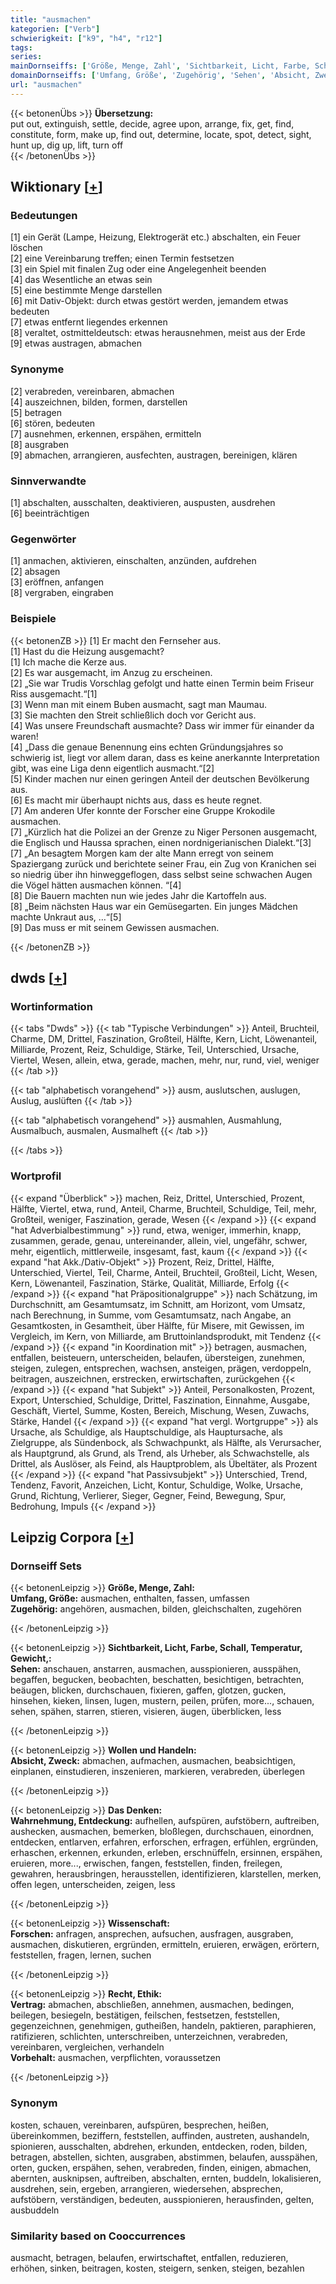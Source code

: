 ```yaml
---
title: "ausmachen"
kategorien: ["Verb"]
schwierigkeit: ["k9", "h4", "r12"]
tags:
series:
mainDornseiffs: ['Größe, Menge, Zahl', 'Sichtbarkeit, Licht, Farbe, Schall, Temperatur, Gewicht,', 'Wollen und Handeln', 'Das Denken', 'Wissenschaft', 'Recht, Ethik']
domainDornseiffs: ['Umfang, Größe', 'Zugehörig', 'Sehen', 'Absicht, Zweck', 'Wahrnehmung, Entdeckung', 'Forschen', 'Vertrag', 'Vorbehalt']
url: "ausmachen"
---
```


{{< betonenÜbs >}}
**Übersetzung:**  
put out, extinguish, settle, decide, agree upon, arrange, fix, get, find, constitute, form, make up, find out, determine, locate, spot, detect, sight, hunt up, dig up, lift, turn  off  
{{< /betonenÜbs >}}

## Wiktionary [[+](https://de.wiktionary.org/wiki/ausmachen)]

### Bedeutungen
[1] ein Gerät (Lampe, Heizung, Elektrogerät etc.) abschalten, ein Feuer löschen  
[2] eine Vereinbarung treffen; einen Termin festsetzen  
[3] ein Spiel mit finalen Zug oder eine Angelegenheit beenden  
[4] das Wesentliche an etwas sein  
[5] eine bestimmte Menge darstellen  
[6] mit Dativ-Objekt: durch etwas gestört werden, jemandem etwas bedeuten  
[7] etwas entfernt liegendes erkennen  
[8] veraltet, ostmitteldeutsch: etwas herausnehmen, meist aus der Erde  
[9] etwas austragen, abmachen  

### Synonyme
[2] verabreden, vereinbaren, abmachen  
[4] auszeichnen, bilden, formen, darstellen  
[5] betragen  
[6] stören, bedeuten  
[7] ausnehmen, erkennen, erspähen, ermitteln  
[8] ausgraben  
[9] abmachen, arrangieren, ausfechten, austragen, bereinigen, klären  

### Sinnverwandte
[1] abschalten, ausschalten, deaktivieren, auspusten, ausdrehen  
[6] beeinträchtigen  

### Gegenwörter
[1] anmachen, aktivieren, einschalten, anzünden, aufdrehen  
[2] absagen  
[3] eröffnen, anfangen  
[8] vergraben, eingraben  

### Beispiele
{{< betonenZB >}}
[1] Er macht den Fernseher aus.  
[1] Hast du die Heizung ausgemacht?  
[1] Ich mache die Kerze aus.  
[2] Es war ausgemacht, im Anzug zu erscheinen.  
[2] „Sie war Trudis Vorschlag gefolgt und hatte einen Termin beim Friseur Riss ausgemacht.“[1]  
[3] Wenn man mit einem Buben ausmacht, sagt man Maumau.  
[3] Sie machten den Streit schließlich doch vor Gericht aus.  
[4] Was unsere Freundschaft ausmachte? Dass wir immer für einander da waren!  
[4] „Dass die genaue Benennung eins echten Gründungsjahres so schwierig ist, liegt vor allem daran, dass es keine anerkannte Interpretation gibt, was eine Liga denn eigentlich ausmacht.“[2]  
[5] Kinder machen nur einen geringen Anteil der deutschen Bevölkerung aus.  
[6] Es macht mir überhaupt nichts aus, dass es heute regnet.  
[7] Am anderen Ufer konnte der Forscher eine Gruppe Krokodile ausmachen.  
[7] „Kürzlich hat die Polizei an der Grenze zu Niger Personen ausgemacht, die Englisch und Haussa sprachen, einen nordnigerianischen Dialekt.“[3]  
[7] „An besagtem Morgen kam der alte Mann erregt von seinem Spaziergang zurück und berichtete seiner Frau, ein Zug von Kranichen sei so niedrig über ihn hinweggeflogen, dass selbst seine schwachen Augen die Vögel hätten ausmachen können. “[4]  
[8] Die Bauern machten nun wie jedes Jahr die Kartoffeln aus.  
[8] „Beim nächsten Haus war ein Gemüsegarten. Ein junges Mädchen machte Unkraut aus, …“[5]  
[9] Das muss er mit seinem Gewissen ausmachen.  

{{< /betonenZB >}}


## dwds [[+](https://www.dwds.de/wb/ausmachen)]

### Wortinformation
{{< tabs "Dwds" >}}
{{< tab "Typische Verbindungen" >}}
Anteil, Bruchteil, Charme, DM, Drittel, Faszination, Großteil, Hälfte, Kern, Licht, Löwenanteil, Milliarde, Prozent, Reiz, Schuldige, Stärke, Teil, Unterschied, Ursache, Viertel, Wesen, allein, etwa, gerade, machen, mehr, nur, rund, viel, weniger
{{< /tab >}}

{{< tab "alphabetisch vorangehend" >}}
ausm, auslutschen, auslugen, Auslug, auslüften
{{< /tab >}}

{{< tab "alphabetisch vorangehend" >}}
ausmahlen, Ausmahlung, Ausmalbuch, ausmalen, Ausmalheft
{{< /tab >}}

{{< /tabs >}}

### Wortprofil
{{< expand "Überblick" >}} machen, Reiz, Drittel, Unterschied, Prozent, Hälfte, Viertel, etwa, rund, Anteil, Charme, Bruchteil, Schuldige, Teil, mehr, Großteil, weniger, Faszination, gerade, Wesen {{< /expand >}}
{{< expand "hat Adverbialbestimmung" >}} rund, etwa, weniger, immerhin, knapp, zusammen, gerade, genau, untereinander, allein, viel, ungefähr, schwer, mehr, eigentlich, mittlerweile, insgesamt, fast, kaum {{< /expand >}}
{{< expand "hat Akk./Dativ-Objekt" >}} Prozent, Reiz, Drittel, Hälfte, Unterschied, Viertel, Teil, Charme, Anteil, Bruchteil, Großteil, Licht, Wesen, Kern, Löwenanteil, Faszination, Stärke, Qualität, Milliarde, Erfolg {{< /expand >}}
{{< expand "hat Präpositionalgruppe" >}} nach Schätzung, im Durchschnitt, am Gesamtumsatz, im Schnitt, am Horizont, vom Umsatz, nach Berechnung, in Summe, vom Gesamtumsatz, nach Angabe, an Gesamtkosten, in Gesamtheit, über Hälfte, für Misere, mit Gewissen, im Vergleich, im Kern, von Milliarde, am Bruttoinlandsprodukt, mit Tendenz {{< /expand >}}
{{< expand "in Koordination mit" >}} betragen, ausmachen, entfallen, beisteuern, unterscheiden, belaufen, übersteigen, zunehmen, steigen, zulegen, entsprechen, wachsen, ansteigen, prägen, verdoppeln, beitragen, auszeichnen, erstrecken, erwirtschaften, zurückgehen {{< /expand >}}
{{< expand "hat Subjekt" >}} Anteil, Personalkosten, Prozent, Export, Unterschied, Schuldige, Drittel, Faszination, Einnahme, Ausgabe, Geschäft, Viertel, Summe, Kosten, Bereich, Mischung, Wesen, Zuwachs, Stärke, Handel {{< /expand >}}
{{< expand "hat vergl. Wortgruppe" >}} als Ursache, als Schuldige, als Hauptschuldige, als Hauptursache, als Zielgruppe, als Sündenbock, als Schwachpunkt, als Hälfte, als Verursacher, als Hauptgrund, als Grund, als Trend, als Urheber, als Schwachstelle, als Drittel, als Auslöser, als Feind, als Hauptproblem, als Übeltäter, als Prozent {{< /expand >}}
{{< expand "hat Passivsubjekt" >}} Unterschied, Trend, Tendenz, Favorit, Anzeichen, Licht, Kontur, Schuldige, Wolke, Ursache, Grund, Richtung, Verlierer, Sieger, Gegner, Feind, Bewegung, Spur, Bedrohung, Impuls {{< /expand >}}

## Leipzig Corpora [[+](https://corpora.uni-leipzig.de/en/res?word=ausmachen&corpusId=deu_newscrawl-public_2018)]

### Dornseiff Sets
{{< betonenLeipzig >}}
**Größe, Menge, Zahl:**  
**Umfang, Größe:** ausmachen, enthalten, fassen, umfassen  
**Zugehörig:** angehören, ausmachen, bilden, gleichschalten, zugehören  

{{< /betonenLeipzig >}}


{{< betonenLeipzig >}}
**Sichtbarkeit, Licht, Farbe, Schall, Temperatur, Gewicht,:**  
**Sehen:** anschauen, anstarren, ausmachen, ausspionieren, ausspähen, begaffen, begucken, beobachten, beschatten, besichtigen, betrachten, beäugen, blicken, durchschauen, fixieren, gaffen, glotzen, gucken, hinsehen, kieken, linsen, lugen, mustern, peilen, prüfen, more..., schauen, sehen, spähen, starren, stieren, visieren, äugen, überblicken, less  

{{< /betonenLeipzig >}}


{{< betonenLeipzig >}}
**Wollen und Handeln:**  
**Absicht, Zweck:** abmachen, aufmachen, ausmachen, beabsichtigen, einplanen, einstudieren, inszenieren, markieren, verabreden, überlegen  

{{< /betonenLeipzig >}}


{{< betonenLeipzig >}}
**Das Denken:**  
**Wahrnehmung, Entdeckung:** aufhellen, aufspüren, aufstöbern, auftreiben, aushecken, ausmachen, bemerken, bloßlegen, durchschauen, einordnen, entdecken, entlarven, erfahren, erforschen, erfragen, erfühlen, ergründen, erhaschen, erkennen, erkunden, erleben, erschnüffeln, ersinnen, erspähen, eruieren, more..., erwischen, fangen, feststellen, finden, freilegen, gewahren, herausbringen, herausstellen, identifizieren, klarstellen, merken, offen legen, unterscheiden, zeigen, less  

{{< /betonenLeipzig >}}


{{< betonenLeipzig >}}
**Wissenschaft:**  
**Forschen:** anfragen, ansprechen, aufsuchen, ausfragen, ausgraben, ausmachen, diskutieren, ergründen, ermitteln, eruieren, erwägen, erörtern, feststellen, fragen, lernen, suchen  

{{< /betonenLeipzig >}}


{{< betonenLeipzig >}}
**Recht, Ethik:**  
**Vertrag:** abmachen, abschließen, annehmen, ausmachen, bedingen, beilegen, besiegeln, bestätigen, feilschen, festsetzen, feststellen, gegenzeichnen, genehmigen, gutheißen, handeln, paktieren, paraphieren, ratifizieren, schlichten, unterschreiben, unterzeichnen, verabreden, vereinbaren, vergleichen, verhandeln  
**Vorbehalt:** ausmachen, verpflichten, voraussetzen  

{{< /betonenLeipzig >}}

### Synonym
kosten, schauen, vereinbaren, aufspüren, besprechen, heißen, übereinkommen, beziffern, feststellen, auffinden, austreten, aushandeln, spionieren, ausschalten, abdrehen, erkunden, entdecken, roden, bilden, betragen, abstellen, sichten, ausgraben, abstimmen, belaufen, ausspähen, orten, gucken, erspähen, sehen, verabreden, finden, einigen, abmachen, abernten, ausknipsen, auftreiben, abschalten, ernten, buddeln, lokalisieren, ausdrehen, sein, ergeben, arrangieren, wiedersehen, absprechen, aufstöbern, verständigen, bedeuten, ausspionieren, herausfinden, gelten, ausbuddeln


### Similarity based on Cooccurrences
ausmacht, betragen, belaufen, erwirtschaftet, entfallen, reduzieren, erhöhen, sinken, beitragen, kosten, steigern, senken, steigen, bezahlen

